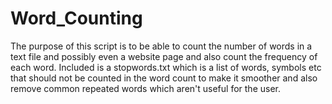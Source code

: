 # Word_Counting

The purpose of this script is to be able to count the number of words in a text file and possibly even a website page and also count the frequency of each word. Included is a stopwords.txt which is a list of words, symbols etc that should not be counted in the word count to make it smoother and also remove common repeated words which aren't useful for the user.

